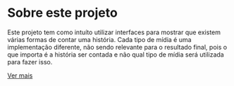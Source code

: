 # Sobre este projeto

Este projeto tem como intuíto utilizar interfaces para mostrar que existem várias formas de contar uma história. Cada tipo de mídia é uma implementação diferente, não sendo relevante para o resultado final, pois o que importa é a história ser contada e não qual tipo de mídia será utilizada para fazer isso.

[Ver mais](https://raphael-da-silva.github.io/contando-historia/)
